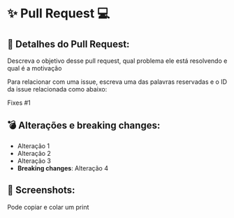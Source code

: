 # ✨ Pull Request 💻


## :dart: Detalhes do Pull Request:

Descreva o objetivo desse pull request, qual problema ele está resolvendo e qual é a motivação

Para relacionar com uma issue, escreva uma das palavras reservadas e o ID da issue relacionada como abaixo:

Fixes #1 

## :bomb: Alterações e breaking changes:

- Alteração 1
- Alteração 2
- Alteração 3
- **Breaking changes**: Alteração 4

##  :camera_flash: Screenshots:

Pode copiar e colar um print